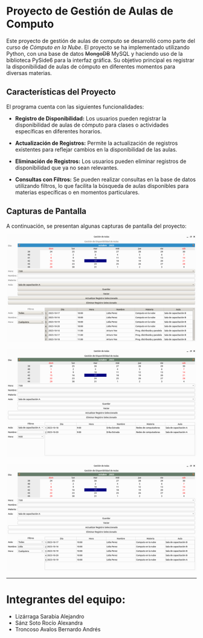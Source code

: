 # Proyecto de Gestión de Aulas de Computo

Este proyecto de gestión de aulas de computo se desarrolló como parte del curso de *Cómputo en la Nube*. El proyecto se ha implementado utilizando Python, con una base de datos ~~MongoDB~~ MySQL y haciendo uso de la biblioteca PySide6 para la interfaz gráfica. Su objetivo principal es registrar la disponibilidad de aulas de cómputo en diferentes momentos para diversas materias.

## Características del Proyecto

El programa cuenta con las siguientes funcionalidades:

* **Registro de Disponibilidad:** Los usuarios pueden registrar la disponibilidad de aulas de cómputo para clases o actividades específicas en diferentes horarios.

* **Actualización de Registros:** Permite la actualización de registros existentes para reflejar cambios en la disponibilidad de las aulas.

* **Eliminación de Registros:** Los usuarios pueden eliminar registros de disponibilidad que ya no sean relevantes.

* **Consultas con Filtros:** Se pueden realizar consultas en la base de datos utilizando filtros, lo que facilita la búsqueda de aulas disponibles para materias específicas o en momentos particulares.

## Capturas de Pantalla

A continuación, se presentan algunas capturas de pantalla del proyecto:

![ss1](/ss/ss01.png)

![ss2](/ss/ss02.png)

![ss3](/ss/ss03.png)

---
# Integrantes del equipo:
* Lizárraga Sarabia Alejandro
* Sánz Soto Rocío Alexandra
* Troncoso Avalos Bernardo Andrés
